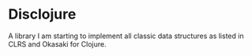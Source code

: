 # Disclojure
A library I am starting to implement all classic data structures as listed in CLRS and Okasaki for Clojure.
